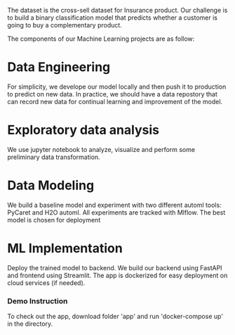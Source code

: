
The dataset is the cross-sell dataset for Insurance product. Our challenge is to build a binary classification model that predicts whether a customer is going to buy a complementary product.

The components of our Machine Learning projects are as follow:

Data Engineering
================
For simplicity, we develope our model locally and then push it to production to predict on new data. In practice, we should have a data repostory that can record new data for continual learning and improvement of the model.

Exploratory data analysis
=========================
We use jupyter notebook to analyze, visualize and perform some preliminary data transformation.


Data Modeling
=============
We build a baseline model and experiment with two different automl tools: PyCaret and H2O automl.
All experiments are tracked with Mlflow. The best model is chosen for deployment


ML Implementation
=================
Deploy the trained model to backend. We build our backend using FastAPI and frontend using Streamlit. The app is dockerized for easy deployment on cloud services (if needed).

### Demo Instruction
To check out the app, download folder 'app' and run 'docker-compose up' in the directory.
